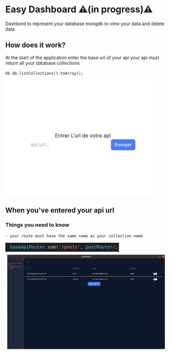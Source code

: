 # Easy Dashboard ⚠️(in progress)⚠️

Dashbord to represent your database mongdb to view your data and delete data

## How does it work?

At the start of the application enter the base url of your api your api must return all your database collections

`db.db.listCollections().toArray();`

![App Screenshot](./public//screenShot/home.png)

## When you've entered your api url
### Things you need to know

    - your route must have the same name as your collection name 

![App Screenshot](./public//screenShot/route.png)
![App Screenshot](./public//screenShot/dashboard.png)